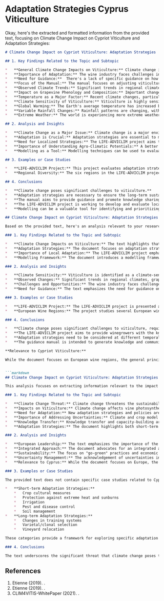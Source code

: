 # Adaptation Strategies Cyprus Viticulture

Okay, here's the extracted and formatted information from the provided text, focusing on Climate Change Impact on Cypriot Viticulture and Adaptation Strategies:

```markdown
# Climate Change Impact on Cypriot Viticulture: Adaptation Strategies

## 1. Key Findings Related to the Topic and Subtopic

*   **General Climate Change Impacts on Viticulture:** Climate change is impacting wine quality, style, and the long-term suitability of grape varieties and production areas.  Observed changes include rising temperatures and shifts in rainfall patterns.
*   **Importance of Adaptation:** The wine industry faces challenges in adapting to climate change impacts and reducing greenhouse gas emissions.
*   **Need for Guidance:**  There's a lack of specific guidance on how viticultural practices should be adjusted at different time scales (short to long term) and spatial scales (local to regional) in response to climate change.
*   **Focus of the Manual:** The manual focuses on adjusting viticultural management practices and decision-making at the vineyard level in response to climate change.
*   **Observed Climate Trends:** Significant trends in regional climates have been observed in most wine-growing regions.
*   **Impact on Grapevine Phenology and Composition:** Important changes in grapevine phenology and grape composition have occurred, leading to altered alcohol levels and sensory profiles.
*   **Temperature as a Major Factor:** Recent climate changes, particularly increasing temperatures, have been major causal factors in grapevine behavior changes.
*   **Climate Sensitivity of Viticulture:** Viticulture is highly sensitive to both short- and long-term climate variations. Long-term climate determines grape-growing potential, while short-term variations influence seasonal production.
*   **Global Warming:** The Earth's average temperature has increased by 0.85°C over the past century and a half.
*   **Variable Rainfall Changes:** Rainfall patterns are changing, with some regions experiencing increased rainfall and others decreased rainfall.
*   **Extreme Weather:** The world is experiencing more extreme weather events, with changes in frequency and intensity.

## 2. Analysis and Insights

*   **Climate Change as a Major Issue:** Climate change is a major environmental and socio-economic issue facing sustainable viticultural development and production.
*   **Adaptation is Crucial:** Adaptation strategies are essential to maintain wine quality and sustainable production in the face of climate change.
*   **Need for Localized Strategies:** The LIFE-ADVICLIM project aims to develop local climate change adaptation and mitigation strategies.
*   **Importance of Understanding Agro-Climatic Potentials:** A better understanding of actual and future agro-climatic potentials is crucial for building effective adaptation strategies.
*   **Modelling as a Tool:** Modelling techniques can be used to evaluate, identify, and prioritize rational adaptation strategies at local vineyard scales.

## 3. Examples or Case Studies

*   **LIFE-ADVICLIM Project:** This project evaluates adaptation strategies in several European wine-growing regions: Bordeaux and Loire Valley (France), Sussex (England), Rheingau (Germany), and Cotnari (Romania). Navarra (Spain) is a non-official study area.
*   **Regional Diversity:** The six regions in the LIFE-ADVICLIM project represent the climatic diversity of European wine, ranging from Mediterranean to Oceanic and Continental climates.

## 4. Conclusions

*   **Climate change poses significant challenges to viticulture.**
*   **Adaptation strategies are necessary to ensure the long-term sustainability of wine production.**
*   **The manual aims to provide guidance and promote knowledge sharing among stakeholders.**
*   **The LIFE-ADVICLIM project is working to develop and evaluate local adaptation strategies.**
*   **Modelling can be a valuable tool for identifying and prioritizing adaptation measures.**
```


```markdown
## Climate Change Impact on Cypriot Viticulture: Adaptation Strategies

Based on the provided text, here's an analysis relevant to your research topic:

### 1. Key Findings Related to the Topic and Subtopic

*   **Climate Change Impacts on Viticulture:** The text highlights that climate change is already impacting viticulture through rising temperatures, shifts in rainfall patterns, and extreme weather events. These changes affect wine quality, style, varietal suitability, and the economic sustainability of wine-producing areas.
*   **Adaptation Strategies:** The document focuses on adaptation strategies for winegrowers to address climate change. It categorizes these strategies into short-term, medium-term, and long-term options.
*   **Importance of Local Adaptation:** The LIFE-ADVICLIM project emphasizes the development of local climate change adaptation and mitigation strategies. It aims to provide winegrowers with a better understanding of agro-climatic potentials to build effective adaptation strategies.
*   **Modelling Framework:** The document introduces a modelling framework to evaluate, identify, and prioritize adaptation strategies at local vineyard scales.

### 2. Analysis and Insights

*   **Climate Sensitivity:** Viticulture is identified as a climate-sensitive sector, with long-term climate determining grape-growing potential and short-term variations influencing seasonal production.
*   **Observed Changes:** Significant trends in regional climates, grapevine phenology, and grape composition have been observed, with increasing temperatures being a major causal factor.
*   **Challenges and Opportunities:** The wine industry faces challenges in adapting to climate change impacts and reducing greenhouse gas emissions. However, there are opportunities to develop and implement adaptation strategies to maintain wine quality and sustainable production.
*   **Need for Guidance:** The text emphasizes the need for guidance on viticultural practices at different temporal and spatial scales in response to climate change.

### 3. Examples or Case Studies

*   **LIFE-ADVICLIM Project:** The LIFE-ADVICLIM project is presented as a key initiative to evaluate and develop local climate change adaptation and mitigation strategies.
*   **European Wine Regions:** The project studies several European wine-growing regions, including Bordeaux and Loire Valley (France), Sussex (England), Rheingau (Germany), Cotnari (Romania), and Navarra (Spain), representing diverse climates.

### 4. Conclusions

*   **Climate change poses significant challenges to viticulture, requiring adaptation strategies to ensure sustainable production and wine quality.**
*   **The LIFE-ADVICLIM project aims to provide winegrowers with the knowledge and tools to adapt to climate change through local adaptation options and a modelling framework.**
*   **Adaptation strategies need to be considered at different temporal and spatial scales, taking into account the specific characteristics of each wine-growing region.**
*   **The guidance manual is intended to generate knowledge and communication among local actors and stakeholders in European wine-growing regions.**

**Relevance to Cypriot Viticulture:**

While the document focuses on European wine regions, the general principles and adaptation strategies discussed are relevant to Cypriot viticulture. Cyprus, with its Mediterranean climate, is likely to face similar challenges related to rising temperatures, changes in rainfall patterns, and extreme weather events. The need for local adaptation strategies and the use of modelling frameworks to evaluate different options are also applicable to the Cypriot context.


```markdown
## Climate Change Impact on Cypriot Viticulture: Adaptation Strategies - Analysis of Provided Text

This analysis focuses on extracting information relevant to the impact of climate change on viticulture and adaptation strategies, specifically with a potential application to Cyprus, from the provided text. While the text doesn't explicitly mention Cyprus, the general principles and strategies discussed are applicable.

### 1. Key Findings Related to the Topic and Subtopic

*   **Climate Change Threat:** Climate change threatens the sustainability of the European viticulture-winemaking sector. This includes changes in temperature, precipitation, and increased frequency of extreme weather events.
*   **Impacts on Viticulture:** Climate change affects vine photosynthetic activity, biomass accumulation, growth, phenological development, berry development, yields, and wine quality.
*   **Need for Adaptation:** New adaptation strategies and policies are needed to cope with the ongoing impacts of climate change.
*   **Importance of Addressing Uncertainties:** Climate and crop model limitations and uncertainties should be addressed when assessing climate change impacts.
*   **Knowledge Transfer:** Knowledge transfer and capacity-building are crucial for disseminating information about climate change and viticulture.
*   **Adaptation Strategies:** The document highlights both short-term and long-term adaptation strategies for winegrowers.

### 2. Analysis and Insights

*   **European Leadership:** The text emphasizes the importance of the European wine industry and the need to protect it from climate change. This suggests that adaptation strategies are not just about survival but also about maintaining Europe's competitive edge.
*   **Integrated Approach:** The document advocates for an integrated approach to climate change mitigation, involving scientists, wine industry stakeholders, and policymakers.
*   **Sustainability:** The focus on "go-green" practices and economic sustainability indicates a recognition that adaptation strategies must be environmentally sound and economically viable.
*   **Uncertainty Management:** The acknowledgement of uncertainties in climate and crop models highlights the need for flexible and adaptive management strategies.
*   **Relevance to Cyprus:** While the document focuses on Europe, the challenges and adaptation strategies discussed are relevant to Cyprus, as it is a Mediterranean island with a significant viticulture sector and is vulnerable to climate change impacts. The specific adaptation strategies will need to be tailored to the Cypriot context.

### 3. Examples or Case Studies

The provided text does not contain specific case studies related to Cyprus or other regions. However, it does mention general categories of adaptation strategies:

*   **Short-term Adaptation Strategies:**
    *   Crop cultural measures
    *   Protection against extreme heat and sunburns
    *   Irrigation
    *   Pest and disease control
    *   Soil management
*   **Long-term Adaptation Strategies:**
    *   Changes in training systems
    *   Varietal/clonal selection
    *   Vineyard relocation

These categories provide a framework for exploring specific adaptation measures that could be implemented in Cyprus. For example, under "Varietal/clonal selection," one could investigate drought-resistant grape varieties suitable for the Cypriot climate.

### 4. Conclusions

The text underscores the significant threat that climate change poses to the European viticulture sector, including regions like Cyprus. It emphasizes the urgent need for adaptation strategies to mitigate these impacts and ensure the long-term sustainability of the industry. The document highlights the importance of knowledge transfer, collaboration between scientists and stakeholders, and the development of integrated, "go-green" adaptation measures. The provided adaptation strategies, while not specific to Cyprus, offer a valuable starting point for developing tailored solutions for the Cypriot viticulture sector. Further research is needed to identify the most effective and appropriate adaptation measures for Cyprus, considering its unique climate, soil conditions, and grape varieties.
```

## References

1. Etienne (2019). .
2. Etienne (2019). .
3. CLIM4VITIS-WhitePaper (2021). .
